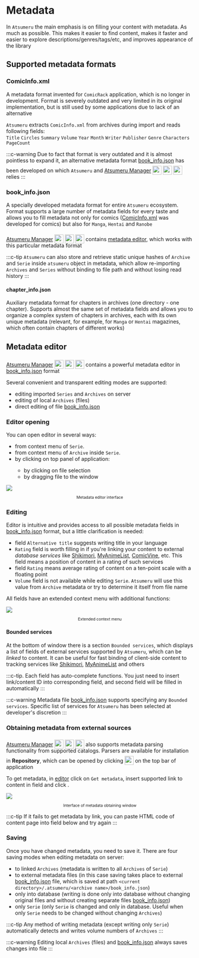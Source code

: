 # Metadata

In `Atsumeru` the main emphasis is on filling your content with metadata. As much as possible. This makes it easier to find content, makes it faster and easier to explore descriptions/genres/tags/etc, and improves appearance of the library

## Supported metadata formats

### ComicInfo.xml

A metadata format invented for `ComicRack` application, which is no longer in development. Format is severely outdated and very limited in its original implementation, but is still used by some applications due to lack of an alternative

`Atsumeru` extracts `ComicInfo.xml` from archives during import and reads following fields:  
`Title` `Circles` `Summary` `Volume` `Year` `Month` `Writer` `Publisher` `Genre` `Characters` `PageCount` 

:::c-warning
Due to fact that format is very outdated and it is almost pointless to expand it, an alternative metadata format [book_info.json](./metadata.md#book-info-json) has been developed on which `Atsumeru` and [Atsumeru Manager](https://github.com/AtsumeruDev/AtsumeruManager) <img style="position: relative; top: 6px;" width="24" height="24" src="/assets/media/icons/windows.png"> <img style="position: relative; top: 6px;" width="24" height="24" src="/assets/media/icons/penguin.png"> <img style="position: relative; top: 6px;" width="24" height="24" src="/assets/media/icons/apple.png"> relies
:::

### book_info.json
[<Badge vertical="middle" text="Format schema"/>](./book-info-scheme.md)

A specially developed metadata format for entire `Atsumeru` ecosystem. Format supports a large number of metadata fields for every taste and allows you to fill metadata not only for comics ([ComicInfo.xml](./metadata.md#comicinfo-xml) was developed for comics) but also for `Manga`, `Hentai` and `Ranobe`

[Atsumeru Manager](https://github.com/AtsumeruDev/AtsumeruManager) <img style="position: relative; top: 6px;" width="24" height="24" src="/assets/media/icons/windows.png"> <img style="position: relative; top: 6px;" width="24" height="24" src="/assets/media/icons/penguin.png"> <img style="position: relative; top: 6px;" width="24" height="24" src="/assets/media/icons/apple.png"> contains [metadata editor](./metadata.md#metadata-editor), which works with this particular metadata format

:::c-tip
`Atsumeru` can also store and retrieve static unique hashes of `Archive` and `Serie` inside `atsumeru` object in metadata, which allow re-importing `Archives` and `Series` without binding to file path and without losing read history
:::

#### chapter_info.json
[<Badge vertical="middle" text="Format schema"/>](./book-info-scheme.md#chapter-info-scheme)

Auxiliary metadata format for chapters in archives (one directory - one chapter). Supports almost the same set of metadata fields and allows you to organize a complex system of chapters in archives, each with its own unique metadata (relevant, for example, for `Manga` or `Hentai` magazines, which often contain chapters of different works)

## Metadata editor

[Atsumeru Manager](https://github.com/AtsumeruDev/AtsumeruManager) <img style="position: relative; top: 6px;" width="24" height="24" src="/assets/media/icons/windows.png"> <img style="position: relative; top: 6px;" width="24" height="24" src="/assets/media/icons/penguin.png"> <img style="position: relative; top: 6px;" width="24" height="24" src="/assets/media/icons/apple.png"> contains a powerful metadata editor in [book_info.json](./metadata.md#book-info-json) format

Several convenient and transparent editing modes are supported:
- editing imported `Series` and `Archives` on server
- editing of local `Archives` (files)
- direct editing of file [book_info.json](./metadata.md#book-info-json)

### Editor opening 

You can open editor in several ways:
- from context menu of `Serie`.
- from context menu of `Archive` inside `Serie`.
- by clicking <MaterialIcon icon="edit"/> on top panel of application:
  - by clicking on file selection
  - by dragging file to the window

<img style="display: block; margin: 0 auto" src="/assets/media/en/guides/metadata-editor.png">
<p style="text-align: center; font-size:75%">Metadata editor interface</p>

### Editing

Editor is intuitive and provides access to all possible metadata fields in [book_info.json](./metadata.md#book-info-json) format, but a little clarification is needed:
- field `Alternative title` suggests writing title in your language
- `Rating` field is worth filling in if you're linking your content to external *database services* like [Shikimori](https://shikimori.one/), [MyAnimeList](https://myanimelist.net/), [ComicVine](https://comicvine.gamespot.com/), etc. This field means a position of content in a rating of such services
- field `Rating` means average rating of content on a ten-point scale with a floating point
- `Volume` field is not available while editing `Serie`. `Atsumeru` will use this value from `Archive` metadata or try to determine it itself from file name

All fields have an extended context menu with additional functions:

<img style="display: block; margin: 0 auto" src="/assets/media/en/guides/metadata-editor-context-menu.png">
<p style="text-align: center; font-size:75%">Extended context menu</p>

#### Bounded services

At the bottom of window there is a section `Bounded services`, which displays a list of fields of external services supported by `Atsumeru`, which can be *linked* to content. It can be useful for fast binding of client-side content to tracking services like [Shikimori](https://shikimori.one/), [MyAnimeList](https://myanimelist.net/) and others

:::c-tip.
Each field has auto-complete functions. You just need to insert link/content ID into corresponding field, and second field will be filled in automatically
:::

:::c-warning
Metadata file [book_info.json](./metadata.md#book-info-json) supports specifying any `Bounded services`. Specific list of services for `Atsumeru` has been selected at developer's discretion
:::

### Obtaining metadata from external sources

[Atsumeru Manager](https://github.com/AtsumeruDev/AtsumeruManager) <img style="position: relative; top: 6px;" width="24" height="24" src="/assets/media/icons/windows.png"> <img style="position: relative; top: 6px;" width="24" height="24" src="/assets/media/icons/penguin.png"> <img style="position: relative; top: 6px;" width="24" height="24" src="/assets/media/icons/apple.png"> also supports metadata parsing functionality from supported catalogs. Parsers are available for installation in **Repository**, which can be opened by clicking <img style="position: relative; top: 6px;" width="24" height="24" src="/assets/media/icons/earth.png"> on the top bar of application

To get metadata, in [editor](./metadata.md#metadata-editor) click on `Get metadata`, insert supported link to content in field and click <MaterialIcon icon="download"/>. 

<img style="display: block; margin: 0 auto" src="/assets/media/en/guides/metadata-editor-fetch.png">
<p style="text-align: center; font-size:75%">Interface of metadata obtaining window</p>

:::c-tip
If it fails to get metadata by link, you can paste HTML code of content page into field below and try again
:::

### Saving

Once you have changed metadata, you need to save it. There are four saving modes when editing metadata on server:
- to linked `Archives` (metadata is written to all `Archives` of `Serie`)
- to external metadata files (in this case saving takes place to external [book_info.json](./metadata.md#book-info-json) file, which is saved at path `<current directory>/.atsumeru/<archive name>/book_info.json`)
- only into database (writing is done only into database without changing original files and without creating separate files [book_info.json](./metadata.md#book-info-json))
- only `Serie` (only `Serie` is changed and only in database. Useful when only `Serie` needs to be changed without changing `Archives`)

:::c-tip
Any method of writing metadata (except writing only `Serie`) automatically detects and writes volume numbers of `Archives`
:::

:::c-warning
Editing local `Archives` (files) and [book_info.json](./metadata.md#book-info-json) always saves changes into file
:::